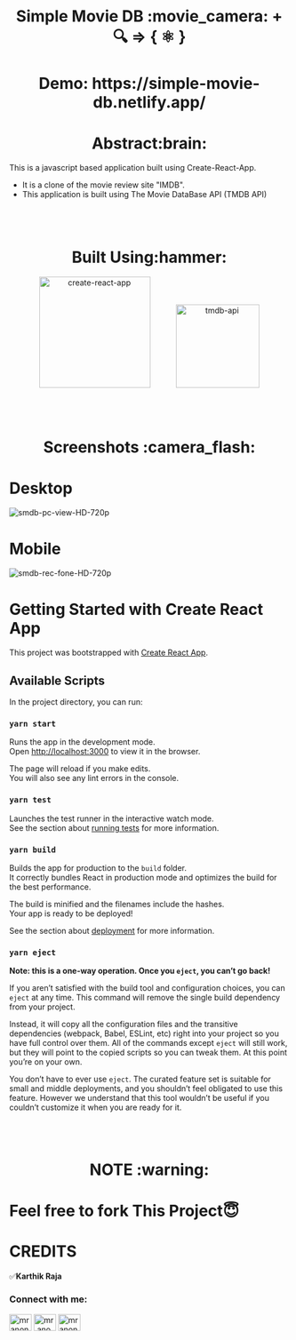 <h1 align="center">Simple Movie DB  :movie_camera:   +   🔍    =>    { ⚛️ }</h1>
<h1 align="center">Demo:    https://simple-movie-db.netlify.app/   </h1>

<h1 align="center"><b>Abstract:brain:</b></h1>

This is a javascript based application built using Create-React-App. 
* It is a clone of the movie review site "IMDB".
* This application is built using The Movie DataBase API (TMDB API)

<br/>
<br/>

<h1 align="center"><b>Built Using:hammer:</b></h1>
<p align="center"><img src="https://user-images.githubusercontent.com/64122408/99558804-1cf77e80-29ea-11eb-932c-8a7b24e01118.png" alt="create-react-app" width="200" />&emsp;&emsp;&emsp;
<img src="https://user-images.githubusercontent.com/64122408/99559334-ab6c0000-29ea-11eb-8bee-64d91bb0f0b7.png" alt="tmdb-api" width="150" />
</p>

<br/>
<br/>
<h1 align="center"><b>Screenshots :camera_flash:</b></h1>


# Desktop
![smdb-pc-view-HD-720p](https://user-images.githubusercontent.com/64122408/99557936-364bfb00-29e9-11eb-9910-9179c4d50077.gif)

# Mobile
![smdb-rec-fone-HD-720p](https://user-images.githubusercontent.com/64122408/99558328-9f337300-29e9-11eb-93e9-1ad3f7937728.gif)


# Getting Started with Create React App

This project was bootstrapped with [Create React App](https://github.com/facebook/create-react-app).

## Available Scripts

In the project directory, you can run:

### `yarn start`

Runs the app in the development mode.\
Open [http://localhost:3000](http://localhost:3000) to view it in the browser.

The page will reload if you make edits.\
You will also see any lint errors in the console.

### `yarn test`

Launches the test runner in the interactive watch mode.\
See the section about [running tests](https://facebook.github.io/create-react-app/docs/running-tests) for more information.

### `yarn build`

Builds the app for production to the `build` folder.\
It correctly bundles React in production mode and optimizes the build for the best performance.

The build is minified and the filenames include the hashes.\
Your app is ready to be deployed!

See the section about [deployment](https://facebook.github.io/create-react-app/docs/deployment) for more information.

### `yarn eject`

**Note: this is a one-way operation. Once you `eject`, you can’t go back!**

If you aren’t satisfied with the build tool and configuration choices, you can `eject` at any time. This command will remove the single build dependency from your project.

Instead, it will copy all the configuration files and the transitive dependencies (webpack, Babel, ESLint, etc) right into your project so you have full control over them. All of the commands except `eject` will still work, but they will point to the copied scripts so you can tweak them. At this point you’re on your own.

You don’t have to ever use `eject`. The curated feature set is suitable for small and middle deployments, and you shouldn’t feel obligated to use this feature. However we understand that this tool wouldn’t be useful if you couldn’t customize it when you are ready for it.

<br/>
<br/>

<h1 align="center"><b>NOTE :warning:</b></h1>


# Feel free to fork This Project😇


# CREDITS  
:white_check_mark:**Karthik Raja**
<p align="left">  
<h3 align="left">Connect with me:</h3>  
<a href="https://twitter.com/mranonymousofcl" target="blank"><img align="center" src="https://cdn.jsdelivr.net/npm/simple-icons@3.0.1/icons/twitter.svg" alt="mranonymousofcl" height="30" width="40" /></a>  
<a href="https://instagram.com/mr.anonymous_official" target="blank"><img align="center" src="https://cdn.jsdelivr.net/npm/simple-icons@3.0.1/icons/instagram.svg" alt="mr.anonymous_official" height="30" width="40" /></a>  
<a href="https://discord.com/channels/mr_anonymous_2001#4770" target="blank"><img align="center" src="https://cdn.jsdelivr.net/npm/simple-icons@3.0.1/icons/discord.svg" alt="mranonymousofcl" height="30" width="40" /></a>
</p>  



